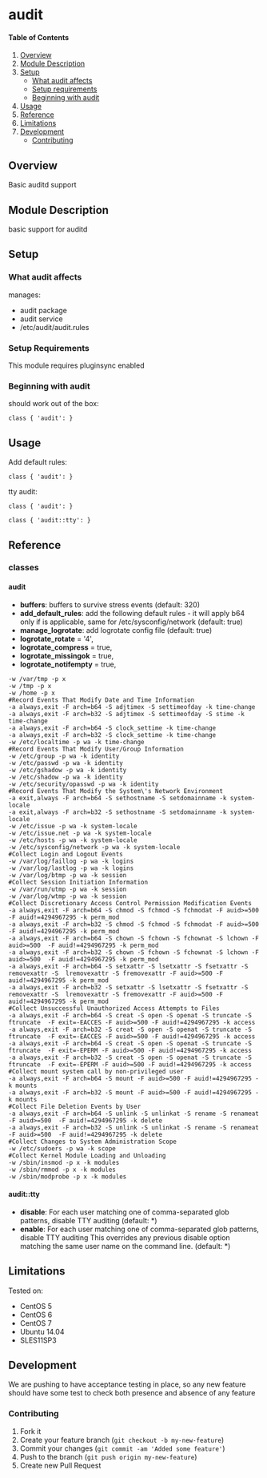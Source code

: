 # audit

#### Table of Contents

1. [Overview](#overview)
2. [Module Description](#module-description)
3. [Setup](#setup)
    * [What audit affects](#what-audit-affects)
    * [Setup requirements](#setup-requirements)
    * [Beginning with audit](#beginning-with-audit)
4. [Usage](#usage)
5. [Reference](#reference)
5. [Limitations](#limitations)
6. [Development](#development)
    * [Contributing](#contributing)

## Overview

Basic auditd support

## Module Description

basic support for auditd

## Setup

### What audit affects

manages:
* audit package
* audit service
* /etc/audit/audit.rules

### Setup Requirements

This module requires pluginsync enabled

### Beginning with audit

should work out of the box:
```puppet
class { 'audit': }
```

## Usage

Add default rules:

```puppet
class { 'audit': }
```

tty audit:

```puppet
class { 'audit': }

class { 'audit::tty': }
```

## Reference

### classes

#### audit

* **buffers**: buffers to survive stress events (default: 320)
* **add_default_rules**: add the following default rules - it will apply b64 only if is applicable, same for /etc/sysconfig/network (default: true)
* **manage_logrotate**: add logrotate config file (default: true)
* **logrotate_rotate**     = '4',
* **logrotate_compress**   = true,
* **logrotate_missingok**  = true,
* **logrotate_notifempty** = true,

```
-w /var/tmp -p x
-w /tmp -p x
-w /home -p x
#Record Events That Modify Date and Time Information
-a always,exit -F arch=b64 -S adjtimex -S settimeofday -k time-change
-a always,exit -F arch=b32 -S adjtimex -S settimeofday -S stime -k time-change
-a always,exit -F arch=b64 -S clock_settime -k time-change
-a always,exit -F arch=b32 -S clock_settime -k time-change
-w /etc/localtime -p wa -k time-change
#Record Events That Modify User/Group Information
-w /etc/group -p wa -k identity
-w /etc/passwd -p wa -k identity
-w /etc/gshadow -p wa -k identity
-w /etc/shadow -p wa -k identity
-w /etc/security/opasswd -p wa -k identity
#Record Events That Modify the System\'s Network Environment
-a exit,always -F arch=b64 -S sethostname -S setdomainname -k system-locale
-a exit,always -F arch=b32 -S sethostname -S setdomainname -k system-locale
-w /etc/issue -p wa -k system-locale
-w /etc/issue.net -p wa -k system-locale
-w /etc/hosts -p wa -k system-locale
-w /etc/sysconfig/network -p wa -k system-locale
#Collect Login and Logout Events
-w /var/log/faillog -p wa -k logins
-w /var/log/lastlog -p wa -k logins
-w /var/log/btmp -p wa -k session
#Collect Session Initiation Information
-w /var/run/utmp -p wa -k session
-w /var/log/wtmp -p wa -k session
#Collect Discretionary Access Control Permission Modification Events
-a always,exit -F arch=b64 -S chmod -S fchmod -S fchmodat -F auid>=500  -F auid!=4294967295 -k perm_mod
-a always,exit -F arch=b32 -S chmod -S fchmod -S fchmodat -F auid>=500  -F auid!=4294967295 -k perm_mod
-a always,exit -F arch=b64 -S chown -S fchown -S fchownat -S lchown -F auid>=500  -F auid!=4294967295 -k perm_mod
-a always,exit -F arch=b32 -S chown -S fchown -S fchownat -S lchown -F auid>=500  -F auid!=4294967295 -k perm_mod
-a always,exit -F arch=b64 -S setxattr -S lsetxattr -S fsetxattr -S removexattr -S  lremovexattr -S fremovexattr -F auid>=500 -F auid!=4294967295 -k perm_mod
-a always,exit -F arch=b32 -S setxattr -S lsetxattr -S fsetxattr -S removexattr -S  lremovexattr -S fremovexattr -F auid>=500 -F auid!=4294967295 -k perm_mod
#Collect Unsuccessful Unauthorized Access Attempts to Files
-a always,exit -F arch=b64 -S creat -S open -S openat -S truncate -S ftruncate  -F exit=-EACCES -F auid>=500 -F auid!=4294967295 -k access
-a always,exit -F arch=b32 -S creat -S open -S openat -S truncate -S ftruncate  -F exit=-EACCES -F auid>=500 -F auid!=4294967295 -k access
-a always,exit -F arch=b64 -S creat -S open -S openat -S truncate -S ftruncate  -F exit=-EPERM -F auid>=500 -F auid!=4294967295 -k access
-a always,exit -F arch=b32 -S creat -S open -S openat -S truncate -S ftruncate  -F exit=-EPERM -F auid>=500 -F auid!=4294967295 -k access
#Collect mount system call by non-privileged user
-a always,exit -F arch=b64 -S mount -F auid>=500 -F auid!=4294967295 -k mounts
-a always,exit -F arch=b32 -S mount -F auid>=500 -F auid!=4294967295 -k mounts
#Collect File Deletion Events by User
-a always,exit -F arch=b64 -S unlink -S unlinkat -S rename -S renameat -F auid>=500  -F auid!=4294967295 -k delete
-a always,exit -F arch=b32 -S unlink -S unlinkat -S rename -S renameat -F auid>=500  -F auid!=4294967295 -k delete
#Collect Changes to System Administration Scope
-w /etc/sudoers -p wa -k scope
#Collect Kernel Module Loading and Unloading
-w /sbin/insmod -p x -k modules
-w /sbin/rmmod -p x -k modules
-w /sbin/modprobe -p x -k modules
```

#### audit::tty

* **disable**: For each user matching one of comma-separated glob patterns, disable TTY auditing (default: \*)
* **enable**: For each user matching one of comma-separated glob patterns, disable TTY auditing This overrides any previous disable option matching the same user name on the command line.  (default: \*)

## Limitations

Tested on:
* CentOS 5
* CentOS 6
* CentOS 7
* Ubuntu 14.04
* SLES11SP3

## Development

We are pushing to have acceptance testing in place, so any new feature should
have some test to check both presence and absence of any feature

### Contributing

1. Fork it
2. Create your feature branch (`git checkout -b my-new-feature`)
3. Commit your changes (`git commit -am 'Added some feature'`)
4. Push to the branch (`git push origin my-new-feature`)
5. Create new Pull Request
